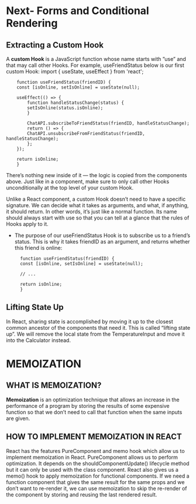 # Next- Forms and Conditional Rendering 

## Extracting a Custom Hook
A **custom Hook** is a JavaScript function whose name starts with ”use” and that may call other Hooks. For example, useFriendStatus below is our first custom Hook:
        import { useState, useEffect } from 'react';

        function useFriendStatus(friendID) {
        const [isOnline, setIsOnline] = useState(null);

        useEffect(() => {
            function handleStatusChange(status) {
            setIsOnline(status.isOnline);
            }

            ChatAPI.subscribeToFriendStatus(friendID, handleStatusChange);
            return () => {
            ChatAPI.unsubscribeFromFriendStatus(friendID, handleStatusChange);
            };
        });

        return isOnline;
        }

There’s nothing new inside of it — the logic is copied from the components above. Just like in a component, make sure to only call other Hooks unconditionally at the top level of your custom Hook.

Unlike a React component, a custom Hook doesn’t need to have a specific signature. We can decide what it takes as arguments, and what, if anything, it should return. In other words, it’s just like a normal function. Its name should always start with use so that you can tell at a glance that the rules of Hooks apply to it.

* The purpose of our useFriendStatus Hook is to subscribe us to a friend’s status. This is why it takes friendID as an argument, and returns whether this friend is online:

        function useFriendStatus(friendID) {
        const [isOnline, setIsOnline] = useState(null);

        // ...

        return isOnline;
        }

## Lifting State Up
In React, sharing state is accomplished by moving it up to the closest common ancestor of the components that need it. This is called “lifting state up”. We will remove the local state from the TemperatureInput and move it into the Calculator instead.



# MEMOIZATION
## WHAT IS MEMOIZATION?
**Memoization** is an optimization technique that allows an increase in the performance of a program by storing the results of some expensive function so that we don’t need to call that function when the same inputs are given.


## HOW TO IMPLEMENT MEMOIZATION IN REACT
React has the features PureComponent and memo hook which allow us to implement memoization in React.
PureComponent allows us to perform optimization. It depends on the shouldComponentUpdate() lifecycle method but it can only be used with the class component.
React also gives us a memo() hook to apply memoization for functional components.
If we need a function component that gives the same result for the same props and we don’t want to re-render it, we can use memoization to skip the re-render of the component by storing and reusing the last rendered result.
